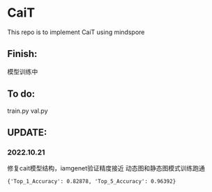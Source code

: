 # CaiT
This repo is to implement CaiT using mindspore

## Finish:
模型训练中

## To do:
train.py
val.py

## UPDATE:

### 2022.10.21
修复cait模型结构，iamgenet验证精度接近
动态图和静态图模式训练跑通

```
{'Top_1_Accuracy': 0.82878, 'Top_5_Accuracy': 0.96392}
```